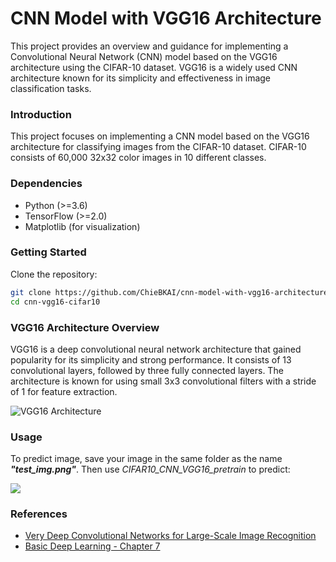 # CNN Model with VGG16 Architecture
This project provides an overview and guidance for implementing a Convolutional Neural Network (CNN) model based on the VGG16 architecture using the CIFAR-10 dataset. VGG16 is a widely used CNN architecture known for its simplicity and effectiveness in image classification tasks.

### Introduction
This project focuses on implementing a CNN model based on the VGG16 architecture for classifying images from the CIFAR-10 dataset. CIFAR-10 consists of 60,000 32x32 color images in 10 different classes.

### Dependencies
- Python (>=3.6)
- TensorFlow (>=2.0)
- Matplotlib (for visualization)

### Getting Started
Clone the repository:

```bash
git clone https://github.com/ChieBKAI/cnn-model-with-vgg16-architecture.git
cd cnn-vgg16-cifar10
```

### VGG16 Architecture Overview
VGG16 is a deep convolutional neural network architecture that gained popularity for its simplicity and strong performance. It consists of 13 convolutional layers, followed by three fully connected layers. The architecture is known for using small 3x3 convolutional filters with a stride of 1 for feature extraction.

![VGG16 Architecture](https://datagen.tech/wp-content/uploads/2022/11/image2-1.png)

### Usage
To predict image, save your image in the same folder as the name ***"test_img.png"***. Then use *CIFAR10_CNN_VGG16_pretrain* to predict:

![](https://i.imgur.com/oZ54hQg.png)

### References
- [Very Deep Convolutional Networks for Large-Scale Image Recognition](https://arxiv.org/abs/1409.1556)
- [Basic Deep Learning - Chapter 7](https://nttuan8.com/bai-7-gioi-thieu-keras-va-bai-toan-phan-loai-anh/)
